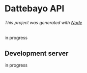 # Dattebayo API

###### This project was generated with [Node](https://github.com/nodejs/node)

in progress

## Development server

in progress